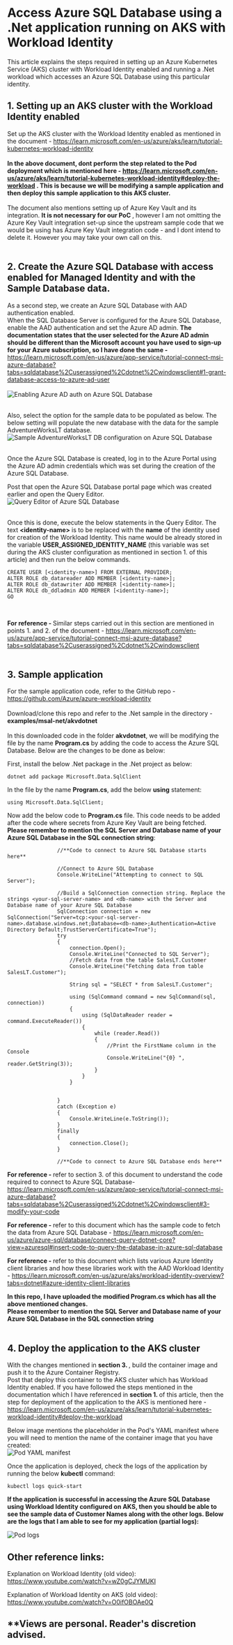 # Access Azure SQL Database using a .Net application running on AKS with Workload Identity
This article explains the steps required in setting up an Azure Kubernetes Service (AKS) cluster with Workload Identity enabled and running a .Net workload which accesses an Azure SQL Database using this particular identity. <br />

## 1. Setting up an AKS cluster with the Workload Identity enabled
Set up the AKS cluster with the Workload Identity enabled as mentioned in the document - https://learn.microsoft.com/en-us/azure/aks/learn/tutorial-kubernetes-workload-identity <br /><br />
<b>In the above document, dont perform the step related to the Pod deployment which is mentioned here - https://learn.microsoft.com/en-us/azure/aks/learn/tutorial-kubernetes-workload-identity#deploy-the-workload . This is because we will be modifying a sample application and then deploy this sample application to this AKS cluster. </b><br /><br />
The document also mentions setting up of Azure Key Vault and its integration. <b>It is not necessary for our PoC </b>, however I am not omitting the Azure Key Vault integration set-up since the upstream sample code that we would be using has Azure Key Vault integration code - and I dont intend to delete it. However you may take your own call on this. <br /><br />

## 2. Create the Azure SQL Database with access enabled for Managed Identity and with the Sample Database data.
As a second step, we create an Azure SQL Database with AAD authentication enabled. <br />
When the SQL Database Server is configured for the Azure SQL Database, enable the AAD authentication and set the Azure AD admin. <b>The documentation states that the user selected for the Azure AD admin should be different than the Microsoft account you have used to sign-up for your Azure subscription, so I have done the same - </b> https://learn.microsoft.com/en-us/azure/app-service/tutorial-connect-msi-azure-database?tabs=sqldatabase%2Cuserassigned%2Cdotnet%2Cwindowsclient#1-grant-database-access-to-azure-ad-user <br /> <br />
![Enabling Azure AD auth on Azure SQL Database](images/AzureSQLAADAuth.png) <br /><br />

Also, select the option for the sample data to be populated as below. The below setting will populate the new database with the data for the sample AdventureWorksLT database. <br />
![Sample AdventureWorksLT DB configuration on Azure SQL Database](images/AzureSQLDBAdvWorkSampleDB.png)<br /><br />

Once the Azure SQL Database is created, log in to the Azure Portal using the Azure AD admin credentials which was set during the creation of the Azure SQL Database. <br />

Post that open the Azure SQL Database portal page which was created earlier and open the Query Editor. <br />
![Query Editor of Azure SQL Database](images/AzureSQLDBQueryEditor.png)<br /><br />

Once this is done, execute the below statements in the Query Editor. The text <b>&lt;identity-name&gt;</b> is to be replaced with the <b>name</b> of the identity used for creation of the Workload Identity. This name would be already stored in the variable <b>USER_ASSIGNED_IDENTITY_NAME</b> (this variable was set during the AKS cluster configuration as mentioned in section 1. of this article) and then run the below commands. <br />

```
CREATE USER [<identity-name>] FROM EXTERNAL PROVIDER;
ALTER ROLE db_datareader ADD MEMBER [<identity-name>];
ALTER ROLE db_datawriter ADD MEMBER [<identity-name>];
ALTER ROLE db_ddladmin ADD MEMBER [<identity-name>];
GO
```
<br />

<b> For reference - </b>Similar steps carried out in this section are mentioned in points 1. and 2. of the document - https://learn.microsoft.com/en-us/azure/app-service/tutorial-connect-msi-azure-database?tabs=sqldatabase%2Cuserassigned%2Cdotnet%2Cwindowsclient <br /> <br />

## 3. Sample application
For the sample application code, refer to the GitHub repo - https://github.com/Azure/azure-workload-identity <br /><br />
Download/clone this repo and refer to the .Net sample in the directory - <b>examples/msal-net/akvdotnet</b> <br/><br/>
In this downloaded code in the folder <b>akvdotnet</b>, we will be modifying the file by the name <b>Program.cs</b> by adding the code to access the Azure SQL Database. Below are the changes to be done as below: <br />

First, install the below .Net package in the .Net project as below: <br />
```
dotnet add package Microsoft.Data.SqlClient
```

In the file by the name <b>Program.cs</b>, add the below <b>using</b> statement: <br />

```
using Microsoft.Data.SqlClient;
```

Now add the below code to <b>Program.cs</b> file. This code needs to be added after the code where secrets from Azure Key Vault are being fetched. <b>Please remember to mention the SQL Server and Database name of your Azure SQL Database in the SQL connection string</b>:
```
                //**Code to connect to Azure SQL Database starts here**

                //Connect to Azure SQL Database
                Console.WriteLine("Attempting to connect to SQL Server");

                //Build a SqlConnection connection string. Replace the strings <your-sql-server-name> and <db-name> with the Server and Database name of your Azure SQL Database 
                SqlConnection connection = new SqlConnection("Server=tcp:<your-sql-server-name>.database.windows.net;Database=<db-name>;Authentication=Active Directory Default;TrustServerCertificate=True");
                try
                {
                    connection.Open();
                    Console.WriteLine("Connected to SQL Server");
                    //Fetch data from the table SalesLT.Customer
                    Console.WriteLine("Fetching data from table SalesLT.Customer");

                    String sql = "SELECT * from SalesLT.Customer";

                    using (SqlCommand command = new SqlCommand(sql, connection))
                    {
                        using (SqlDataReader reader = command.ExecuteReader())
                        {
                            while (reader.Read())
                            {
                                //Print the FirstName column in the Console
                                Console.WriteLine("{0} ", reader.GetString(3));
                            }
                        }
                    }
                    
                    
                }
                catch (Exception e)
                {
                    Console.WriteLine(e.ToString());
                }
                finally
                {
                    connection.Close();
                }

                //**Code to connect to Azure SQL Database ends here**
```
<b>For reference - </b> refer to section 3. of this document to understand the code required to connect to Azure SQL Database- https://learn.microsoft.com/en-us/azure/app-service/tutorial-connect-msi-azure-database?tabs=sqldatabase%2Cuserassigned%2Cdotnet%2Cwindowsclient#3-modify-your-code <br />

<b>For reference - </b> refer to this document which has the sample code to fetch the data from Azure SQL Database - https://learn.microsoft.com/en-us/azure/azure-sql/database/connect-query-dotnet-core?view=azuresql#insert-code-to-query-the-database-in-azure-sql-database <br />

<b>For reference - </b> refer to this document which lists various Azure Identity client libraries and how these libraries work with the AAD Workload Identity - https://learn.microsoft.com/en-us/azure/aks/workload-identity-overview?tabs=dotnet#azure-identity-client-libraries

<b>In this repo, I have uploaded the modified Program.cs which has all the above mentioned changes.</b> <br /> <b>Please remember to mention the SQL Server and Database name of your Azure SQL Database in the SQL connection string</b><br /><br />

## 4. Deploy the application to the AKS cluster
With the changes mentioned in <b>section 3. </b>, build the container image and push it to the Azure Container Registry. <br />
Post that deploy this container to the AKS cluster which has Workload Identity enabled. If you have followed the steps mentioned in the documentation which I have referenced in <b>section 1. </b>of this article, then the step for deployment of the application to the AKS is mentioned here - https://learn.microsoft.com/en-us/azure/aks/learn/tutorial-kubernetes-workload-identity#deploy-the-workload 

Below image mentions the placeholder in the Pod's YAML manifest where you will need to mention the name of the container image that you have created: <br />
![Pod YAML manifest](images/PodYAMLManifest.png)

Once the application is deployed, check the logs of the application by running the below <b>kubectl</b> command: <br />
```
kubectl logs quick-start
```

<b>If the application is successful in accessing the Azure SQL Database using Workload Identity configured on AKS, then you should be able to see the sample data of Customer Names along with the other logs. Below are the logs that I am able to see for my application (partial logs): </b><br />

![Pod logs](images/PodLogs.png)


## Other reference links:
Explanation on Workload Identity (old video): 
https://www.youtube.com/watch?v=wZ0gCJYMUKI 

Explanation of Workload Identity on AKS (old video):
https://www.youtube.com/watch?v=O0ifOBOAe0Q

## **Views are personal. Reader's discretion advised. 

